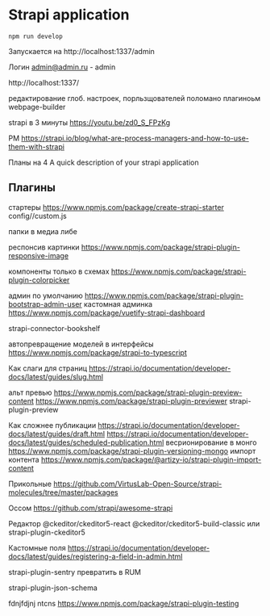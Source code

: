 # Strapi application

    npm run develop

Запускается на http://localhost:1337/admin

Логин admin@admin.ru - admin

http://localhost:1337/

редактирование глоб. настроек, порльзщователей поломано плагиноьм webpage-builder



strapi в 3 минуты https://youtu.be/zd0_S_FPzKg

PM https://strapi.io/blog/what-are-process-managers-and-how-to-use-them-with-strapi

Планы на 4 A quick description of your strapi application


## Плагины

стартеры https://www.npmjs.com/package/create-strapi-starter
config/<env>/custom.js

папки в медиа либе

респонсив картинки https://www.npmjs.com/package/strapi-plugin-responsive-image

компоненты только в схемах https://www.npmjs.com/package/strapi-plugin-colorpicker

админ по умолчанию https://www.npmjs.com/package/strapi-plugin-bootstrap-admin-user
кастомная админка https://www.npmjs.com/package/vuetify-strapi-dashboard

strapi-connector-bookshelf

автопревращение моделей в интерфейсы https://www.npmjs.com/package/strapi-to-typescript

Как слаги для страниц https://strapi.io/documentation/developer-docs/latest/guides/slug.html

альт превью https://www.npmjs.com/package/strapi-plugin-preview-content
https://www.npmjs.com/package/strapi-plugin-previewer
strapi-plugin-preview

Как  сложнее публикации https://strapi.io/documentation/developer-docs/latest/guides/draft.html
https://strapi.io/documentation/developer-docs/latest/guides/scheduled-publication.html
весрионирование в монго https://www.npmjs.com/package/strapi-plugin-versioning-mongo
импорт контента https://www.npmjs.com/package/@artizy-io/strapi-plugin-import-content

Прикольные https://github.com/VirtusLab-Open-Source/strapi-molecules/tree/master/packages

Оссом https://github.com/strapi/awesome-strapi

Редактор @ckeditor/ckeditor5-react @ckeditor/ckeditor5-build-classic или strapi-plugin-ckeditor5

Кастомные поля https://strapi.io/documentation/developer-docs/latest/guides/registering-a-field-in-admin.html

strapi-plugin-sentry превратить в RUM

strapi-plugin-json-schema

fdnjfdjnj ntcns https://www.npmjs.com/package/strapi-plugin-testing
